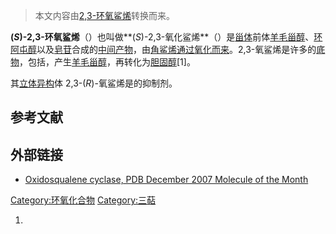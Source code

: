 > 本文内容由[2,3-环氧鲨烯](https://zh.wikipedia.org/wiki/2,3-环氧鲨烯)转换而来。


**(*S*)-2,3-环氧鲨烯**（）也叫做**(*S*)-2,3-氧化鲨烯**（）是[甾体](../Page/甾体.md "wikilink")前体[羊毛甾醇](../Page/羊毛甾醇.md "wikilink")、[环阿屯醇](../Page/环阿屯醇.md "wikilink")以及[皂苷](../Page/皂苷.md "wikilink")合成的[中间产物](https://zh.wikipedia.org/wiki/中间产物 "wikilink")，由[角鲨烯通过](https://zh.wikipedia.org/wiki/角鲨烯 "wikilink")[氧化而来](https://zh.wikipedia.org/wiki/氧化 "wikilink")。2,3-氧鲨烯是许多的[底物](https://zh.wikipedia.org/wiki/酶底物_\(生物学\) "wikilink")，包括，产生[羊毛甾醇](../Page/羊毛甾醇.md "wikilink")，再转化为[胆固醇](https://zh.wikipedia.org/wiki/胆固醇 "wikilink")\[1\]。

其[立体异构](../Page/立体异构.md "wikilink")体 2,3-(*R*)-氧鲨烯是的抑制剂。

## 参考文献

<references/>

## 外部链接

  - [Oxidosqualene cyclase, PDB December 2007 Molecule of the Month](https://dx.doi.org/10.2210/rcsb_pdb/mom_2007_12)

[Category:环氧化合物](https://zh.wikipedia.org/wiki/Category:环氧化合物 "wikilink") [Category:三萜](https://zh.wikipedia.org/wiki/Category:三萜 "wikilink")

1.